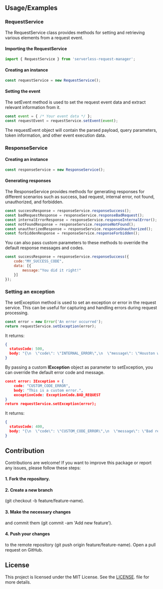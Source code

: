 
## Usage/Examples

### RequestService

The RequestService class provides methods for setting and retrieving various elements from a request event.

#### Importing the RequestService

```javascript
import { RequestService } from 'serverless-request-manager';
```
#### Creating an instance
```javascript
const requestService = new RequestService();
```

#### Setting the event

The setEvent method is used to set the request event data and extract relevant information from it.

```javascript
const event = { /* Your event data */ };
const requestEvent = requestService.setEvent(event);
```

The requestEvent object will contain the parsed payload, query parameters, token information, and other event execution data.

### ResponseService

#### Creating an instance
```javascript
const responseService = new ResponseService();
```

#### Generating responses

The ResponseService provides methods for generating responses for different scenarios such as success, bad request, internal error, not found, unauthorized, and forbidden.
```javascript
const successResponse = responseService.responseSuccess();
const badRequestResponse = responseService.responseBadRequest();
const internalErrorResponse = responseService.responseInternalError();
const notFoundResponse = responseService.responseNotFound();
const unauthorizedResponse = responseService.responseUnauthorized();
const forbiddenResponse = responseService.responseForbidden();
```

You can also pass custom parameters to these methods to override the default response messages and codes.
```javascript
const successResponse = responseService.responseSuccess({
    code:"MY_SUCCESS_CODE",
    data: [{
        message:"You did it right!"
    }]
});
```

### Setting an exception
The setException method is used to set an exception or error in the request service. This can be useful for capturing and handling errors during request processing.
```javascript
const error = new Error('An error occurred');
return requestService.setException(error);
```

It returns: 
```json
{
  statusCode: 500,
  body: "{\n  \"code\": \"INTERNAL_ERROR\",\n  \"message\": \"Houston we have a problem!\"\n}",
}
```

By passing a custom **IException** object as parameter to setException, you can override the default error code and message.

```json
const error: IException = {
    code: "CUSTOM_CODE_ERROR",
    body: "This is a custom error.",
    exceptionCode: ExceptionCode.BAD_REQUEST
}
return requestService.setException(error);
```

It returns: 
```json
{
  statusCode: 400,
  body: "{\n  \"code\": \"CUSTOM_CODE_ERROR\",\n  \"message\": \"Bad request.\"\n}",
}
```




## Contribution
Contributions are welcome! If you want to improve this package or report any issues, please follow these steps:

#### 1. Fork the repository.

#### 2. Create a new branch 
(git checkout -b feature/feature-name).

#### 3. Make the necessary changes
and commit them (git commit -am 'Add new feature').

#### 4. Push your changes 
to the remote repository (git push origin feature/feature-name).
Open a pull request on GitHub.

## License
This project is licensed under the MIT License. See the [LICENSE](LICENSE). file for more details.


